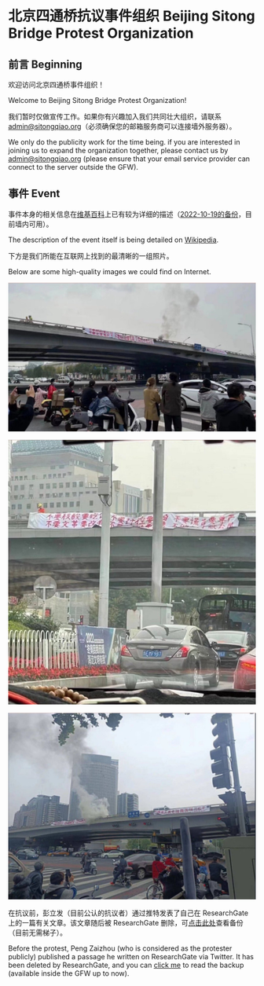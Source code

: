 # 北京四通桥抗议事件组织 Beijing Sitong Bridge Protest Organization

## 前言 Beginning

欢迎访问北京四通桥事件组织！

Welcome to Beijing Sitong Bridge Protest Organization!

我们暂时仅做宣传工作。如果你有兴趣加入我们共同壮大组织，请联系 [admin@sitongqiao.org](mailto:admin@sitongqiao.org)（必须确保您的邮箱服务商可以连接墙外服务器）。

We only do the publicity work for the time being. if you are interested in joining us to expand the organization together, please contact us by [admin@sitongqiao.org](mailto:admin@sitongqiao.org) (please ensure that your email service provider can connect to the server outside the GFW).

## 事件 Event

事件本身的相关信息在[维基百科](https://zh.wikipedia.org/wiki/北京四通桥抗议)上已有较为详细的描述（[2022-10-19的备份](/wikipedia-zh.pdf)，目前墙内可用）。

The description of the event itself is being detailed on [Wikipedia](https://en.wikipedia.org/wiki/Beijing_Sitong_Bridge_protest).

下方是我们所能在互联网上找到的最清晰的一组照片。

Below are some high-quality images we could find on Internet.

![Sitong1.jpg](/Sitong1.jpg)

![Sitong2.jpg](/Sitong2.jpg)

![Sitong3.jpg](/Sitong3.jpg)

在抗议前，彭立发（目前公认的抗议者）通过推特发表了自己在 ResearchGate 上的一篇有关文章。该文章随后被 ResearchGate 删除，可[点击此处](/PengZaizhou-tutorial.pdf
)查看备份（目前无需梯子）。

Before the protest, Peng Zaizhou (who is considered as the protester publicly) published a passage he written on ResearchGate via Twitter. It has been deleted by ResearchGate, and you can [click me](/PengZaizhou-tutorial.pdf) to read the backup (available inside the GFW up to now).
